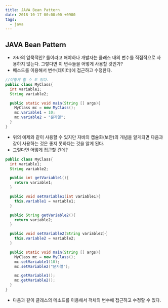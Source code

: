 ```yaml
---
title: JAVA Bean Pattern
date: 2018-10-17 00:00:00 +0900
tags:
  - java
---
```

## JAVA Bean Pattern
- 자바의 암묵적인? 룰이라고 해야하나 개발자는 클래스 내의 변수를 직접적으로 사용하지 않는다. 그렇다면 이 변수들을 어떻게 사용할 것인가?
- 메소드를 이용해서 변수(데이터)에 접근하고 수정한다.

```Java
//이렇게 할 수 도 있다.
public class MyClass{
  int variable1;
  String variable2;

  public static void main(String [] args){
    MyClass mc = new MyClass();
    mc.variable1 = 10;
    mc.variable2 = "문자열";
  }
}

```

- 위의 예제와 같이 사용할 수 있지만 자바의 캡슐화(보안)의 개념을 알게되면 다음과 같이 사용하는 것은 좋지 못하다는 것을 알게 된다.
- 그렇다면 어떻게 접근할 건데?

```java
public class MyClass{
  int variable1;
  String variable2;

  public int getVariable1(){
    return variable1;
  }

  public void setVariable1(int variable1){
    this.variable1 = variable1;
  }

  public String getVariable2(){
    return variable2;
  }

  public void setVariable2(String variable2){
    this.variable2 = variable2;
  }

  public static void main(String [] args){
    MyClass mc = new MyClass();
    mc.setVariable1(10);
    mc.setVariable2("문자열");

    mc.getVariable1();
    mc.getVariable2();
  }
}
```

- 다음과 같이 클래스의 메소드를 이용해서 객체의 변수에 접근하고 수정할 수 있다.
